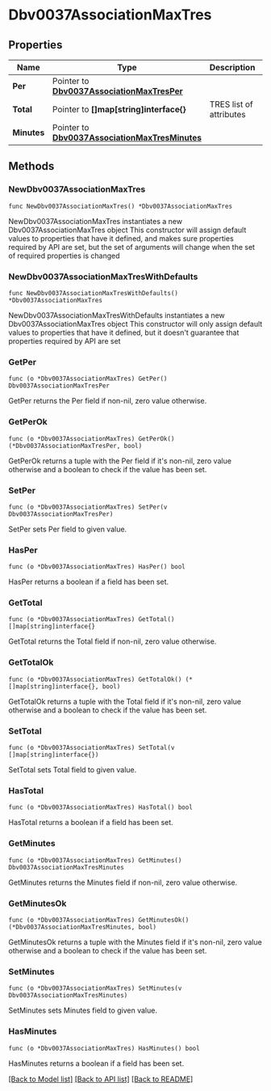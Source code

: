 # Dbv0037AssociationMaxTres

## Properties

Name | Type | Description | Notes
------------ | ------------- | ------------- | -------------
**Per** | Pointer to [**Dbv0037AssociationMaxTresPer**](Dbv0037AssociationMaxTresPer.md) |  | [optional] 
**Total** | Pointer to **[]map[string]interface{}** | TRES list of attributes | [optional] 
**Minutes** | Pointer to [**Dbv0037AssociationMaxTresMinutes**](Dbv0037AssociationMaxTresMinutes.md) |  | [optional] 

## Methods

### NewDbv0037AssociationMaxTres

`func NewDbv0037AssociationMaxTres() *Dbv0037AssociationMaxTres`

NewDbv0037AssociationMaxTres instantiates a new Dbv0037AssociationMaxTres object
This constructor will assign default values to properties that have it defined,
and makes sure properties required by API are set, but the set of arguments
will change when the set of required properties is changed

### NewDbv0037AssociationMaxTresWithDefaults

`func NewDbv0037AssociationMaxTresWithDefaults() *Dbv0037AssociationMaxTres`

NewDbv0037AssociationMaxTresWithDefaults instantiates a new Dbv0037AssociationMaxTres object
This constructor will only assign default values to properties that have it defined,
but it doesn't guarantee that properties required by API are set

### GetPer

`func (o *Dbv0037AssociationMaxTres) GetPer() Dbv0037AssociationMaxTresPer`

GetPer returns the Per field if non-nil, zero value otherwise.

### GetPerOk

`func (o *Dbv0037AssociationMaxTres) GetPerOk() (*Dbv0037AssociationMaxTresPer, bool)`

GetPerOk returns a tuple with the Per field if it's non-nil, zero value otherwise
and a boolean to check if the value has been set.

### SetPer

`func (o *Dbv0037AssociationMaxTres) SetPer(v Dbv0037AssociationMaxTresPer)`

SetPer sets Per field to given value.

### HasPer

`func (o *Dbv0037AssociationMaxTres) HasPer() bool`

HasPer returns a boolean if a field has been set.

### GetTotal

`func (o *Dbv0037AssociationMaxTres) GetTotal() []map[string]interface{}`

GetTotal returns the Total field if non-nil, zero value otherwise.

### GetTotalOk

`func (o *Dbv0037AssociationMaxTres) GetTotalOk() (*[]map[string]interface{}, bool)`

GetTotalOk returns a tuple with the Total field if it's non-nil, zero value otherwise
and a boolean to check if the value has been set.

### SetTotal

`func (o *Dbv0037AssociationMaxTres) SetTotal(v []map[string]interface{})`

SetTotal sets Total field to given value.

### HasTotal

`func (o *Dbv0037AssociationMaxTres) HasTotal() bool`

HasTotal returns a boolean if a field has been set.

### GetMinutes

`func (o *Dbv0037AssociationMaxTres) GetMinutes() Dbv0037AssociationMaxTresMinutes`

GetMinutes returns the Minutes field if non-nil, zero value otherwise.

### GetMinutesOk

`func (o *Dbv0037AssociationMaxTres) GetMinutesOk() (*Dbv0037AssociationMaxTresMinutes, bool)`

GetMinutesOk returns a tuple with the Minutes field if it's non-nil, zero value otherwise
and a boolean to check if the value has been set.

### SetMinutes

`func (o *Dbv0037AssociationMaxTres) SetMinutes(v Dbv0037AssociationMaxTresMinutes)`

SetMinutes sets Minutes field to given value.

### HasMinutes

`func (o *Dbv0037AssociationMaxTres) HasMinutes() bool`

HasMinutes returns a boolean if a field has been set.


[[Back to Model list]](../README.md#documentation-for-models) [[Back to API list]](../README.md#documentation-for-api-endpoints) [[Back to README]](../README.md)


